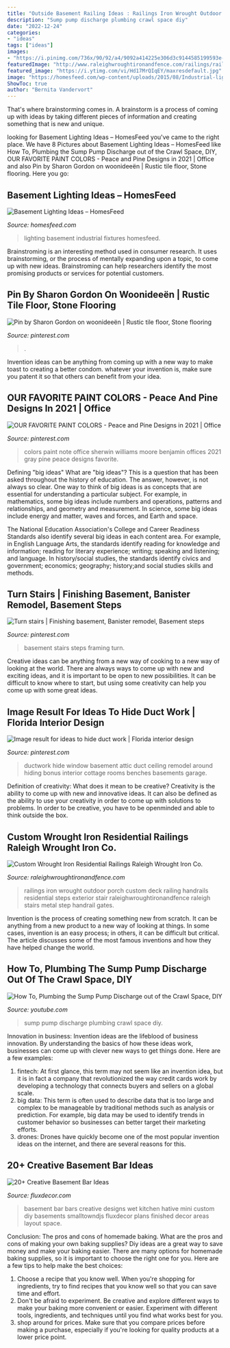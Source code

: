 ```yaml
---
title: "Outside Basement Railing Ideas : Railings Iron Wrought Outdoor Porch Custom Deck Railing Handrails Residential Steps Exterior Stair Raleighwroughtironandfence Raleigh Stairs Metal Step Handrail Gates"
description: "Sump pump discharge plumbing crawl space diy"
date: "2022-12-24"
categories:
- "ideas"
tags: ["ideas"]
images:
- "https://i.pinimg.com/736x/90/92/a4/9092a414225e306d3c9144585199593e--basement-steps-basement-plans.jpg"
featuredImage: "http://www.raleighwroughtironandfence.com/railings/railings/wroughtironrailings281.jpg"
featured_image: "https://i.ytimg.com/vi/Hd17MrQIqEY/maxresdefault.jpg"
image: "https://homesfeed.com/wp-content/uploads/2015/08/Industrial-lighting-fixtures-for-basement.jpg"
ShowToc: true
author: "Bernita Vandervort"
---
```



That's where brainstorming comes in. A brainstorm is a process of coming up with ideas by taking different pieces of information and creating something that is new and unique.

	

		
looking for Basement Lighting Ideas – HomesFeed you've came to the right place. We have 8 Pictures about Basement Lighting Ideas – HomesFeed like How To, Plumbing the Sump Pump Discharge out of the Crawl Space, DIY, OUR FAVORITE PAINT COLORS - Peace and Pine Designs in 2021 | Office and also Pin by Sharon Gordon on woonideeën | Rustic tile floor, Stone flooring. Here you go:
		
    
## Basement Lighting Ideas – HomesFeed

<img loading=lazy src="https://homesfeed.com/wp-content/uploads/2015/08/Industrial-lighting-fixtures-for-basement.jpg" onerror="this.onerror=null;this.src='https://tse3.mm.bing.net/th?id=OIP.FQ2r12YGf1WMCdR2bxF2zQAAAA&amp;pid=15.1';" alt="Basement Lighting Ideas – HomesFeed">

_Source: homesfeed.com_

>lighting basement industrial fixtures homesfeed. 

	

Brainstroming is an interesting method used in consumer research. It uses brainstorming, or the process of mentally expanding upon a topic, to come up with new ideas. Brainstroming can help researchers identify the most promising products or services for potential customers.

    
## Pin By Sharon Gordon On Woonideeën | Rustic Tile Floor, Stone Flooring

<img loading=lazy src="https://i.pinimg.com/736x/ca/7c/1e/ca7c1e226837d6fbe930e2eaa28be155.jpg" onerror="this.onerror=null;this.src='https://tse4.mm.bing.net/th?id=OIP.IK-0X7e5oIqEYk3R3ttaYwHaJ3&amp;pid=15.1';" alt="Pin by Sharon Gordon on woonideeën | Rustic tile floor, Stone flooring">

_Source: pinterest.com_

>. 

	

Invention ideas can be anything from coming up with a new way to make toast to creating a better condom. whatever your invention is, make sure you patent it so that others can benefit from your idea.

    
## OUR FAVORITE PAINT COLORS - Peace And Pine Designs In 2021 | Office

<img loading=lazy src="https://i.pinimg.com/736x/78/c6/15/78c615f336acbfedf1c03d7ff020306b.jpg" onerror="this.onerror=null;this.src='https://tse2.mm.bing.net/th?id=OIP.jBWbtBYbfsPx70bbxwYVAgHaJ3&amp;pid=15.1';" alt="OUR FAVORITE PAINT COLORS - Peace and Pine Designs in 2021 | Office">

_Source: pinterest.com_

>colors paint note office sherwin williams moore benjamin offices 2021 gray pine peace designs favorite. 

	

Defining "big ideas"
What are "big ideas"? This is a question that has been asked throughout the history of education. The answer, however, is not always so clear.
One way to think of big ideas is as concepts that are essential for understanding a particular subject. For example, in mathematics, some big ideas include numbers and operations, patterns and relationships, and geometry and measurement. In science, some big ideas include energy and matter, waves and forces, and Earth and space.

The National Education Association's College and Career Readiness Standards also identify several big ideas in each content area. For example, in English Language Arts, the standards identify reading for knowledge and information; reading for literary experience; writing; speaking and listening; and language. In history/social studies, the standards identify civics and government; economics; geography; history;and social studies skills and methods.

    
## Turn Stairs | Finishing Basement, Banister Remodel, Basement Steps

<img loading=lazy src="https://i.pinimg.com/736x/90/92/a4/9092a414225e306d3c9144585199593e--basement-steps-basement-plans.jpg" onerror="this.onerror=null;this.src='https://tse3.mm.bing.net/th?id=OIP.rdPUdL8DF4uAyDNQvTPa4gHaFj&amp;pid=15.1';" alt="Turn stairs | Finishing basement, Banister remodel, Basement steps">

_Source: pinterest.com_

>basement stairs steps framing turn. 

	

Creative ideas can be anything from a new way of cooking to a new way of looking at the world. There are always ways to come up with new and exciting ideas, and it is important to be open to new possibilities. It can be difficult to know where to start, but using some creativity can help you come up with some great ideas.

    
## Image Result For Ideas To Hide Duct Work | Florida Interior Design

<img loading=lazy src="https://i.pinimg.com/736x/8c/4f/be/8c4fbeff409b51d8947a79dea832898c.jpg" onerror="this.onerror=null;this.src='https://tse3.mm.bing.net/th?id=OIP.1PCFrFHT91zXrHcVbyppLQHaJ4&amp;pid=15.1';" alt="Image result for ideas to hide duct work | Florida interior design">

_Source: pinterest.com_

>ductwork hide window basement attic duct ceiling remodel around hiding bonus interior cottage rooms benches basements garage. 

	

Definition of creativity: What does it mean to be creative?
Creativity is the ability to come up with new and innovative ideas. It can also be defined as the ability to use your creativity in order to come up with solutions to problems. In order to be creative, you have to be openminded and able to think outside the box.

    
## Custom Wrought Iron Residential Railings Raleigh Wrought Iron Co.

<img loading=lazy src="http://www.raleighwroughtironandfence.com/railings/railings/wroughtironrailings281.jpg" onerror="this.onerror=null;this.src='https://tse1.mm.bing.net/th?id=OIP.MWcn78X6ZEVDZbhfRiRzDQHaJ4&amp;pid=15.1';" alt="Custom Wrought Iron Residential Railings Raleigh Wrought Iron Co.">

_Source: raleighwroughtironandfence.com_

>railings iron wrought outdoor porch custom deck railing handrails residential steps exterior stair raleighwroughtironandfence raleigh stairs metal step handrail gates. 

	

Invention is the process of creating something new from scratch. It can be anything from a new product to a new way of looking at things. In some cases, invention is an easy process; in others, it can be difficult but critical. The article discusses some of the most famous inventions and how they have helped change the world.

    
## How To, Plumbing The Sump Pump Discharge Out Of The Crawl Space, DIY

<img loading=lazy src="https://i.ytimg.com/vi/Hd17MrQIqEY/maxresdefault.jpg" onerror="this.onerror=null;this.src='https://tse3.mm.bing.net/th?id=OIP.XNrtUfnmMKGSKJ5vR6T6PwHaEK&amp;pid=15.1';" alt="How To, Plumbing the Sump Pump Discharge out of the Crawl Space, DIY">

_Source: youtube.com_

>sump pump discharge plumbing crawl space diy. 

	

Innovation in business:
Invention ideas are the lifeblood of business innovation. By understanding the basics of how these ideas work, businesses can come up with clever new ways to get things done. Here are a few examples: 
1. fintech: At first glance, this term may not seem like an invention idea, but it is in fact a company that revolutionized the way credit cards work by developing a technology that connects buyers and sellers on a global scale.
2. big data: This term is often used to describe data that is too large and complex to be manageable by traditional methods such as analysis or prediction. For example, big data may be used to identify trends in customer behavior so businesses can better target their marketing efforts. 
3. drones: Drones have quickly become one of the most popular invention ideas on the internet, and there are several reasons for this.

    
## 20+ Creative Basement Bar Ideas

<img loading=lazy src="http://fluxdecor.com/wp-content/uploads/2014/05/basement-bar-ideas/9-small-basement-bar.jpg" onerror="this.onerror=null;this.src='https://tse3.mm.bing.net/th?id=OIP.19PZjY44M4N9-LOTKxJ0WwHaLH&amp;pid=15.1';" alt="20+ Creative Basement Bar Ideas">

_Source: fluxdecor.com_

>basement bar bars creative designs wet kitchen hative mini custom diy basements smalltowndjs fluxdecor plans finished decor areas layout space. 

	

Conclusion: The pros and cons of homemade baking.
What are the pros and cons of making your own baking supplies? Diy ideas are a great way to save money and make your baking easier. There are many options for homemade baking supplies, so it is important to choose the right one for you. Here are a few tips to help make the best choices: 
1. Choose a recipe that you know well. When you're shopping for ingredients, try to find recipes that you know well so that you can save time and effort. 
2. Don't be afraid to experiment. Be creative and explore different ways to make your baking more convenient or easier. Experiment with different tools, ingredients, and techniques until you find what works best for you. 
3. shop around for prices. Make sure that you compare prices before making a purchase, especially if you're looking for quality products at a lower price point.

